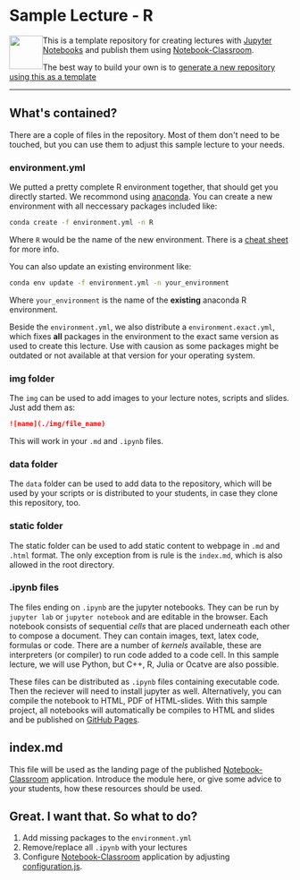 # Sample Lecture - R

<a href="https://hydrocode.de" target="_blank">
<img src="https://firebasestorage.googleapis.com/v0/b/hydrocode-website.appspot.com/o/public%2Fhydrocode_brand.png?alt=media"  style="height: 60px; float: left" height="60"/></a>

This is a template repository for creating lectures with [Jupyter Notebooks](https://jupyter.org) and publish them
using [Notebook-Classroom](https://github.com/hydrocode-de/notebook-classroom). 

The best way to build your own is to [generate a new repository using this as a template](https://github.com/hydrocode-de/sample-lecture-r/generate)

<hr>

## What's contained?

There are a cople of files in the repository. Most of them don't need to be touched, but you can use them to adjust 
this sample lecture to your needs. 

### environment.yml

We putted a pretty complete R environment together, that should get you directly started. We recommond using [anaconda](https://anaconda.com/distribution). You can create a new environment with all neccessary packages included like:

```bash
conda create -f environment.yml -n R
```
Where ``R`` would be the name of the new environment. There is a [cheat sheet](https://docs.conda.io/projects/conda/en/4.6.0/_downloads/52a95608c49671267e40c689e0bc00ca/conda-cheatsheet.pdf) for more info.

You can also update an existing environment like:

```bash
conda env update -f environment.yml -n your_environment
```

Where ``your_environment`` is the name of the **existing** anaconda R environment.

Beside the ``environment.yml``, we also distribute a ``environment.exact.yml``, which fixes **all** packages in the environment to the exact same version as used to create this lecture. Use with causion as some packages might be outdated or not available at that version for your operating system.

### img folder

The ``img`` can be used to add images to your lecture notes, scripts and slides. Just add them as:

```markdown
![name](./img/file_name)
```

This will work in your ``.md`` and ``.ipynb`` files.

### data folder

The ``data`` folder can be used to add data to the repository, which will be used by your scripts 
or is distributed to your students, in case they clone this repository, too.

### static folder

The static folder can be used to add static content to webpage in ``.md`` and ``.html`` format. The only exception from is rule is the ``index.md``, which is also allowed in 
the root directory.

### .ipynb files

The files ending on ``.ipynb`` are the jupyter notebooks. They can be run by ``jupyter lab`` or ``jupyter notebook`` 
and are editable in the browser. Each notebook consists of sequential *cells* that are placed underneath each other to 
compose a document. They can contain images, text, latex code, formulas or code.
There are a number of *kernels* available, these are interpreters (or compiler) to run code added to a code cell. 
In this sample lecture, we will use Python, but C++, R, Julia or Ocatve are also possible.

These files can be distributed as ``.ipynb`` files containing executable code. Then the reciever will need to install jupyter as well.
Alternatively, you can compile the notebook to HTML, PDF of HTML-slides. With this sample project, all notebooks will 
automatically be compiles to HTML and slides and be published on [GitHub Pages](https://pages.github.com/).

## index.md

This file will be used as the landing page of the published [Notebook-Classroom](https://github.com/hydrocode-de/notebook-classroom) application.
Introduce the module here, or give some advice to your students, how these resources 
should be used.

## Great. I want that. So what to do?

1. Add missing packages to the ``environment.yml``
2. Remove/replace all ``.ipynb`` with your lectures
3. Configure [Notebook-Classroom](https://github.com/hydrocode-de/notebook-classroom) application by adjusting [configuration.js](configuration.js).
